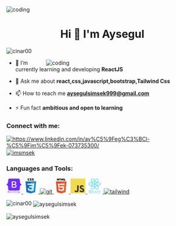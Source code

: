 <img alt="coding" width="" src="https://media.licdn.com/dms/image/v2/D4D16AQEKYw5KdSrCYQ/profile-displaybackgroundimage-shrink_350_1400/profile-displaybackgroundimage-shrink_350_1400/0/1715264063023?e=1730937600&v=beta&t=DH2HloYX6WpQlVt58AtvQ680uHLaRwiH9n-h5IRUoFo">
<h1 align="center">Hi 👋 I'm Aysegul</h1>
<p align="left"> <img src="https://komarev.com/ghpvc/?username=cinar00&label=Profile%20views&color=0e75b6&style=flat" alt="cinar00" /> </p>
<img align="right" alt="coding" width="400" src="https://giphy.com/embed/KGhpQ5NMoWKQurlHwI">



- 🌱 I’m currently learning and developing **ReactJS**

- 💬 Ask me about **react,css,javascript,bootstrap,Tailwind Css**

- 📫 How to reach me **aysegulsimsek999@gmail.com**

- ⚡ Fun fact **ambitious and open to learning**

<h3 align="left">Connect with me:</h3>
<p align="left">

<a href="https://www.linkedin.com/in/ay%C5%9Feg%C3%BCl-%C5%9Fim%C5%9Fek-073735300/" target="blank"><img align="center" src="https://raw.githubusercontent.com/rahuldkjain/github-profile-readme-generator/master/src/images/icons/Social/linked-in-alt.svg" alt="https://www.linkedin.com/in/ay%C5%9Feg%C3%BCl-%C5%9Fim%C5%9Fek-073735300/" height="30" width="40" /></a>
<a href="https://instagram.com/imsmsek" target="blank"><img align="center" src="https://raw.githubusercontent.com/rahuldkjain/github-profile-readme-generator/master/src/images/icons/Social/instagram.svg" alt="imsmsek" height="30" width="40" /></a>
</p>

<h3 align="left">Languages and Tools:</h3>
<p align="left"> <a href="https://getbootstrap.com" target="_blank" rel="noreferrer"> <img src="https://raw.githubusercontent.com/devicons/devicon/master/icons/bootstrap/bootstrap-plain-wordmark.svg" alt="bootstrap" width="40" height="40"/> </a> <a href="https://www.w3schools.com/css/" target="_blank" rel="noreferrer"> <img src="https://raw.githubusercontent.com/devicons/devicon/master/icons/css3/css3-original-wordmark.svg" alt="css3" width="40" height="40"/> </a> <a href="https://git-scm.com/" target="_blank" rel="noreferrer"> <img src="https://www.vectorlogo.zone/logos/git-scm/git-scm-icon.svg" alt="git" width="40" height="40"/> </a> <a href="https://www.w3.org/html/" target="_blank" rel="noreferrer"> <img src="https://raw.githubusercontent.com/devicons/devicon/master/icons/html5/html5-original-wordmark.svg" alt="html5" width="40" height="40"/> </a> <a href="https://developer.mozilla.org/en-US/docs/Web/JavaScript" target="_blank" rel="noreferrer"> <img src="https://raw.githubusercontent.com/devicons/devicon/master/icons/javascript/javascript-original.svg" alt="javascript" width="40" height="40"/> </a> <a href="https://reactjs.org/" target="_blank" rel="noreferrer"> <img src="https://raw.githubusercontent.com/devicons/devicon/master/icons/react/react-original-wordmark.svg" alt="react" width="40" height="40"/> </a> <a href="https://tailwindcss.com/" target="_blank" rel="noreferrer"> <img src="https://www.vectorlogo.zone/logos/tailwindcss/tailwindcss-icon.svg" alt="tailwind" width="40" height="40"/> </a> </p>

<p><img align="left" src="https://github-readme-stats.vercel.app/api/top-langs?username=aysegulsimsek&show_icons=true&locale=en&layout=compact" alt="cinar00" /></p>

<p>&nbsp;<img align="center" src="https://github-readme-stats.vercel.app/api?username=aysegulsimsek&hide=contribs,prs" alt="aysegulsimsek" /></p>

<p><img align="center" src="https://github-readme-streak-stats.herokuapp.com/?user=aysegulsimsek&" alt="aysegulsimsek" /></p>
